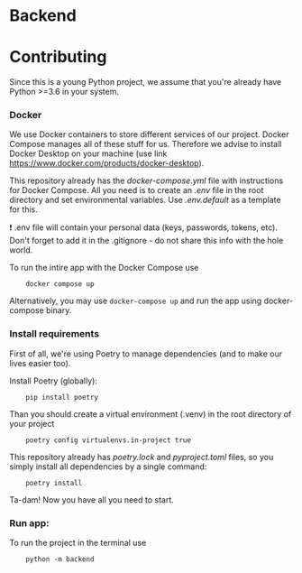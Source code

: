 # Backend

# Contributing
Since this is a young Python project, we assume that you're already have Python >=3.6 in your system.

### Docker
We use Docker containers to store different services of our project.
Docker Compose manages all of these stuff for us.
Therefore we advise to install Docker Desktop on your machine (use link https://www.docker.com/products/docker-desktop).

This repository already has the *docker-compose.yml* file with instructions for Docker Compose. All you need is to create an *.env* file in the root directory and set environmental variables. Use *.env.default* as a template for this.

:exclamation: .env file will contain your personal data (keys, passwords, tokens, etc). Don't forget to add it in the .gitignore - do not share this info with the hole world.

To run the intire app with the Docker Compose use
```
    docker compose up
```
Alternatively, you may use `docker-compose up` and run the app using docker-compose binary.

### Install requirements
First of all, we're using Poetry to manage dependencies (and to make our lives easier too).

Install Poetry (globally):
```
    pip install poetry
```
Than you should create a virtual environment (.venv) in the root directory of your project
```
    poetry config virtualenvs.in-project true
```
This repository already has *poetry.lock* and *pyproject.toml* files, so you simply install all dependencies by a single command:
```
    poetry install
```
Ta-dam! Now you have all you need to start.

### Run app:
To run the project in the terminal use
```
    python -m backend
```
